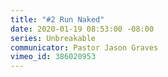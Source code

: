 ```yaml
---
title: "#2 Run Naked"
date: 2020-01-19 08:53:00 -08:00
series: Unbreakable
communicator: Pastor Jason Graves
vimeo_id: 386020953
---
```


